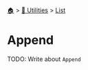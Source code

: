 <!--startTocHeader-->
[🏠](../../README.md) > [🔧 Utilities](../README.md) > [List](README.md)
# Append
<!--endTocHeader-->
TODO: Write about `Append`
<!--startTocSubtopic-->

<!--endTocSubtopic-->
